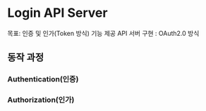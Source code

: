 # Login API Server

목표: 인증 및 인가(Token 방식) 기능 제공 API 서버 구현 : OAuth2.0 방식

## 동작 과정

### Authentication(인증)

### Authorization(인가)
